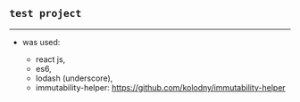 ## `test project`
___

- was used:

    - react js,    
    - es6,
    - lodash (underscore),
    - immutability-helper: https://github.com/kolodny/immutability-helper